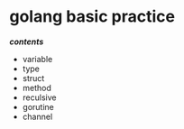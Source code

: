 # golang basic practice

___contents___

- variable
- type
- struct
- method
- reculsive
- gorutine
- channel

